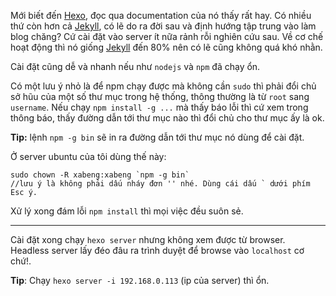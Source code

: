 Mới biết đến [Hexo], đọc qua documentation của nó thấy rất hay. Có nhiều thứ còn hơn cả [Jekyll], có lẽ do ra đời sau và định hướng tập trung vào làm blog chăng? Cứ cài đặt vào server ít nữa rảnh rỗi nghiên cứu sau. Về cơ chế hoạt động thì nó giống [Jekyll] đến 80% nên có lẽ cũng không quá khó nhằn.

Cài đặt cũng dễ và nhanh nếu như `nodejs` và `npm` đã chạy ổn.

Có một lưu ý nhỏ là để npm chạy được mà không cần `sudo` thì phải đổi chủ sở hũu của một số thư mục trong hệ thống, thông thường là từ `root` sang `username`. Nếu chạy `npm install -g ...` mà thấy báo lỗi thì cứ xem trong thông báo, thấy đường dẫn tới thư mục nào thì đổi chủ cho thư mục ấy là ok.

**Tip:** lệnh `npm -g bin` sẽ in ra đường dẫn tới thư mục nó dùng để cài đặt. 

Ở server ubuntu của tôi dùng thế này:

    sudo chown -R xabeng:xabeng `npm -g bin`
    //lưu ý là không phải dấu nháy đơn '' nhé. Dùng cái dấu ` dưới phím Esc ý.

Xử lý xong đám lỗi `npm install` thì mọi việc đều suôn sẻ.

---

Cài đặt xong chạy `hexo server` nhưng không xem được từ browser. Headless server lấy đéo đâu ra trình duyệt để browse vào `localhost` cơ chứ!. 

**Tip**: Chạy `hexo server -i 192.168.0.113` (ip của server) thì ổn.


[Hexo]: http://hexo.io/
[Jekyll]: http://jekyllrb.com/